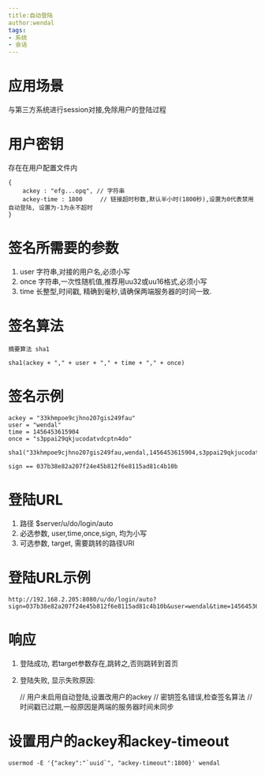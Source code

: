 ```yaml
---
title:自动登陆
author:wendal
tags:
- 系统
- 会话
---
```


# 应用场景

与第三方系统进行session对接,免除用户的登陆过程

# 用户密钥

存在在用户配置文件内

	{
		ackey : "efg...opq", // 字符串
		ackey-time : 1800     // 链接超时秒数,默认半小时(1800秒),设置为0代表禁用自动登陆, 设置为-1为永不超时
	}
	
# 签名所需要的参数

1. user 字符串,对接的用户名,必须小写
2. once 字符串,一次性随机值,推荐用uu32或uu16格式,必须小写
3. time 长整型,时间戳, 精确到毫秒,请确保两端服务器的时间一致.

# 签名算法

	摘要算法 sha1
	
	sha1(ackey + "," + user + "," + time + "," + once)

# 签名示例

	ackey = "33khmpoe9cjhno207gis249fau"
	user = "wendal"
	time = 1456453615904
	once = "s3ppai29qkjucodatvdcptn4do"
	
	sha1("33khmpoe9cjhno207gis249fau,wendal,1456453615904,s3ppai29qkjucodatvdcptn4do")
	
	sign == 037b38e82a207f24e45b812f6e8115ad81c4b10b
	
# 登陆URL

1. 路径 $server/u/do/login/auto
2. 必选参数, user,time,once,sign, 均为小写
3. 可选参数, target, 需要跳转的路径URI

# 登陆URL示例

	http://192.168.2.205:8080/u/do/login/auto?sign=037b38e82a207f24e45b812f6e8115ad81c4b10b&user=wendal&time=1456453615904&once=s3ppai29qkjucodatvdcptn4do
	
# 响应

1. 登陆成功, 若target参数存在,跳转之,否则跳转到首页
2. 登陆失败, 显示失败原因:

	// 用户未启用自动登陆,设置改用户的ackey
	// 密钥签名错误,检查签名算法
	// 时间戳已过期,一般原因是两端的服务器时间未同步
	
# 设置用户的ackey和ackey-timeout

	usermod -E '{"ackey":"`uuid`", "ackey-timeout":1800}' wendal






